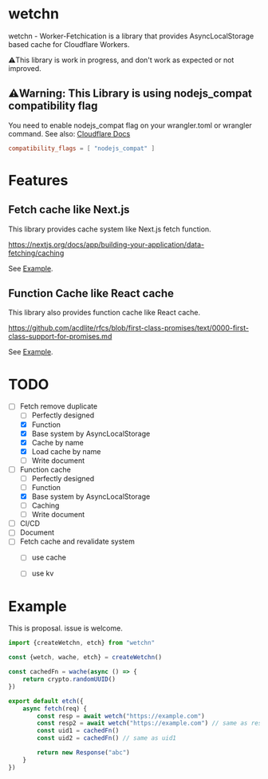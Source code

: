 # wetchn
wetchn - Worker-Fetchication is a library that provides AsyncLocalStorage based cache for Cloudflare Workers.

⚠️This library is work in progress, and don't work as expected or not improved.

## ⚠️Warning: This Library is using nodejs_compat compatibility flag

You need to enable nodejs_compat flag on your wrangler.toml or wrangler command.
See also: [Cloudflare Docs](https://developers.cloudflare.com/workers/platform/compatibility-dates/#nodejs-compatibility-flag)

```toml
compatibility_flags = [ "nodejs_compat" ]
```

# Features

## Fetch cache like Next.js

This library provides cache system like Next.js fetch function.

https://nextjs.org/docs/app/building-your-application/data-fetching/caching

See [Example](#example).

## Function Cache like React cache

This library also provides function cache like React cache.

https://github.com/acdlite/rfcs/blob/first-class-promises/text/0000-first-class-support-for-promises.md

See [Example](#example).

# TODO

- [ ] Fetch remove duplicate
    - [ ] Perfectly designed 
    - [x] Function
    - [x] Base system by AsyncLocalStorage
    - [x] Cache by name
    - [x] Load cache by name
    - [ ] Write document
- [ ] Function cache
    - [ ] Perfectly designed
    - [ ] Function
    - [x] Base system by AsyncLocalStorage
    - [ ] Caching
    - [ ] Write document
- [ ] CI/CD
- [ ] Document
- [ ] Fetch cache and revalidate system
  - [ ] use cache
  - [ ] use kv


# Example

This is proposal. issue is welcome.

```typescript
import {createWetchn, etch} from "wetchn"

const {wetch, wache, etch} = createWetchn()

const cachedFn = wache(async () => {
    return crypto.randomUUID()
})

export default etch({
    async fetch(req) {
        const resp = await wetch("https://example.com")
        const resp2 = await wetch("https://example.com") // same as resp and no fetch call
        const uid1 = cachedFn()
        const uid2 = cachedFn() // same as uid1

        return new Response("abc")
    }
})
```
